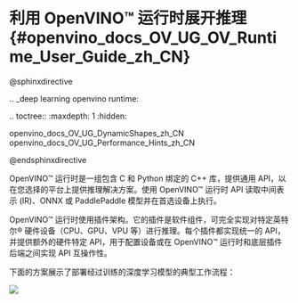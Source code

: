 # 利用 OpenVINO™ 运行时展开推理 {#openvino_docs_OV_UG_OV_Runtime_User_Guide_zh_CN}

@sphinxdirective

.. _deep learning openvino runtime:

.. toctree::
   :maxdepth: 1
   :hidden:

   openvino_docs_OV_UG_DynamicShapes_zh_CN
   openvino_docs_OV_UG_Performance_Hints_zh_CN
   
@endsphinxdirective

OpenVINO™ 运行时是一组包含 C 和 Python 绑定的 C++ 库，提供通用 API，以在您选择的平台上提供推理解决方案。使用 OpenVINO™ 运行时 API 读取中间表示 (IR)、ONNX 或 PaddlePaddle 模型并在首选设备上执行。

OpenVINO™ 运行时使用插件架构。它的插件是软件组件，可完全实现对特定英特尔® 硬件设备（CPU、GPU、VPU 等）进行推理。每个插件都实现统一的 API，并提供额外的硬件特定 API，用于配置设备或在 OpenVINO™ 运行时和底层插件后端之间实现 API 互操作性。
 
下面的方案展示了部署经过训练的深度学习模型的典型工作流程：

<!-- TODO: need to update the picture below with PDPD files -->
![](../../../img/BASIC_FLOW_IE_C.svg)


